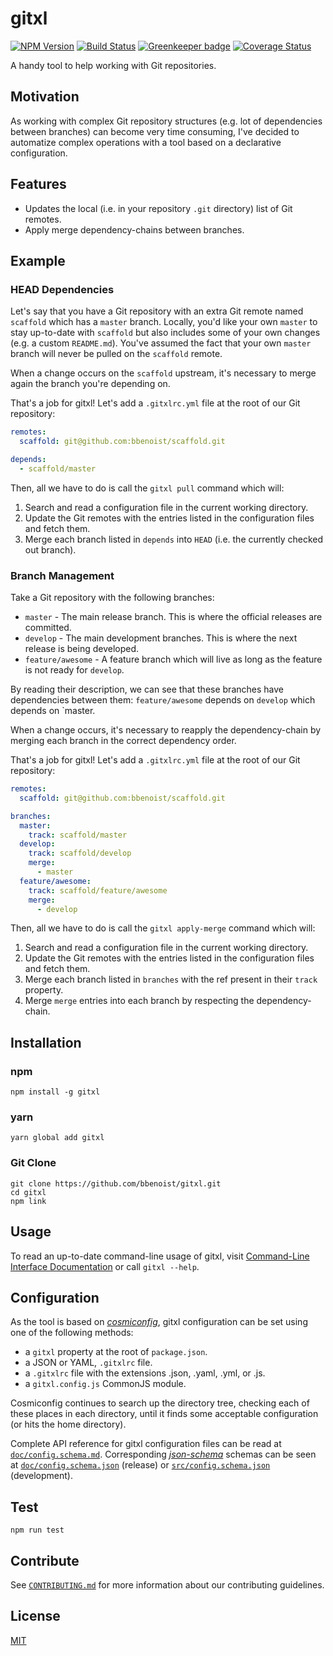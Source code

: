 # gitxl

[![NPM Version](https://img.shields.io/npm/v/gitxl.svg?style=flat)](https://npmjs.org/package/gitxl)
[![Build Status](https://travis-ci.org/bbenoist/gitxl.svg?branch=master)](https://travis-ci.org/bbenoist/gitxl)
[![Greenkeeper badge](https://badges.greenkeeper.io/bbenoist/gitxl.svg)](https://greenkeeper.io/)
[![Coverage Status](https://coveralls.io/repos/github/bbenoist/gitxl/badge.svg?branch=master)](https://coveralls.io/github/bbenoist/gitxl?branch=master)

A handy tool to help working with Git repositories.

## Motivation

As working with complex Git repository structures (e.g. lot of dependencies between branches) can become very time consuming, I've decided to automatize complex operations with a tool based on a declarative configuration.

## Features

* Updates the local (i.e. in your repository `.git` directory) list of Git remotes.
* Apply merge dependency-chains between branches.

## Example

### HEAD Dependencies

Let's say that you have a Git repository with an extra Git remote named `scaffold` which has a `master` branch.
Locally, you'd like your own `master` to stay up-to-date with `scaffold` but also includes some of your own changes (e.g. a custom `README.md`).
You've assumed the fact that your own `master` branch will never be pulled on the `scaffold` remote.

When a change occurs on the `scaffold` upstream, it's necessary to merge again the branch you're depending on.

That's a job for gitxl! Let's add a `.gitxlrc.yml` file at the root of our Git repository:

```yml
remotes:
  scaffold: git@github.com:bbenoist/scaffold.git

depends:
  - scaffold/master
```

Then, all we have to do is call the `gitxl pull` command which will:

1. Search and read a configuration file in the current working directory.
2. Update the Git remotes with the entries listed in the configuration files and fetch them.
3. Merge each branch listed in `depends` into `HEAD` (i.e. the currently checked out branch).

### Branch Management

Take a Git repository with the following branches:

* `master` - The main release branch. This is where the official releases are committed.
* `develop` - The main development branches. This is where the next release is being developed.
* `feature/awesome` - A feature branch which will live as long as the feature is not ready for `develop`.

By reading their description, we can see that these branches have dependencies between them: `feature/awesome` depends on `develop` which depends on `master.

When a change occurs, it's necessary to reapply the dependency-chain by merging each branch in the correct dependency order.

That's a job for gitxl! Let's add a `.gitxlrc.yml` file at the root of our Git repository:

```yml
remotes:
  scaffold: git@github.com:bbenoist/scaffold.git

branches:
  master:
    track: scaffold/master
  develop:
    track: scaffold/develop
    merge:
      - master
  feature/awesome:
    track: scaffold/feature/awesome
    merge:
      - develop
```

Then, all we have to do is call the `gitxl apply-merge` command which will:

1. Search and read a configuration file in the current working directory.
2. Update the Git remotes with the entries listed in the configuration files and fetch them.
3. Merge each branch listed in `branches` with the ref present in their `track` property.
4. Merge `merge` entries into each branch by respecting the dependency-chain.

## Installation

### npm

```text
npm install -g gitxl
```

### yarn

```text
yarn global add gitxl
```

### Git Clone

```text
git clone https://github.com/bbenoist/gitxl.git
cd gitxl
npm link
```

## Usage

To read an up-to-date command-line usage of gitxl, visit [Command-Line Interface Documentation](doc/cli.md) or call `gitxl --help`.

## Configuration

As the tool is based on _[cosmiconfig](https://github.com/davidtheclark/cosmiconfig)_, gitxl configuration can be set using one of the following methods:

* a `gitxl` property at the root of `package.json`.
* a JSON or YAML, `.gitxlrc` file.
* a `.gitxlrc` file with the extensions .json, .yaml, .yml, or .js.
* a `gitxl.config.js` CommonJS module.

Cosmiconfig continues to search up the directory tree, checking each of these places in each directory, until it finds some acceptable configuration (or hits the home directory).

Complete API reference for gitxl configuration files can be read at [`doc/config.schema.md`](doc/config.schema.md). Corresponding _[json-schema](http://json-schema.org/)_ schemas can be seen at [`doc/config.schema.json`](doc/config.schema.json) (release) or [`src/config.schema.json`](src/config.schema.json) (development).

## Test

```text
npm run test
```

## Contribute

See [`CONTRIBUTING.md`](CONTRIBUTING.md) for more information about our contributing guidelines.

## License

[MIT](LICENSE.md)
